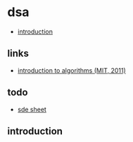 # dsa
- [introduction](#introduction)

## links  <!-- omit from toc -->
- [introduction to algorithms (MIT, 2011)](https://ocw.mit.edu/courses/6-006-introduction-to-algorithms-fall-2011/)

## todo  <!-- omit from toc -->
- [sde sheet](https://www.geeksforgeeks.org/sde-sheet-a-complete-guide-for-sde-preparation/)

## introduction